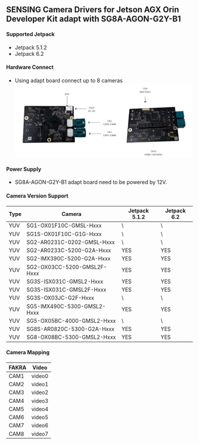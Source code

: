 ## SENSING Camera Drivers for Jetson AGX Orin Developer Kit adapt with SG8A-AGON-G2Y-B1

#### Supported Jetpack

* Jetpack 5.1.2
* Jetpack 6.2

#### Hardware Connect

* Using adapt board connect up to 8 cameras
  ![atl text](../../Picture/SENSING%20Deserializer%20Adapt%20Board/SG8A-AGON-G2Y-B1.png)

#### Power Supply

* SG8A-AGON-G2Y-B1 adapt board need to be powered by 12V.

#### Camera Version Support

| Type | Camera                      | Jetpack 5.1.2 | Jetpack 6.2   |
| ---- | --------------------------- | ------------- | ------------- |
| YUV  | SG1-OX01F10C-GMSL-Hxxx      | \             | \             |
| YUV  | SG1S-OX01F10C-G1G-Hxxx      | \             | \             |
| YUV  | SG2-AR0231C-0202-GMSL-Hxxx  | \             | \             |
| YUV  | SG2-AR0233C-5200-G2A-Hxxx   | YES           | YES           |
| YUV  | SG2-IMX390C-5200-G2A-Hxxx   | YES           | YES           |
| YUV  | SG2-OX03CC-5200-GMSL2F-Hxxx | YES           | YES           |
| YUV  | SG3S-ISX031C-GMSL2-Hxxx     | YES           | YES           |
| YUV  | SG3S-ISX031C-GMSL2F-Hxxx    | YES           | YES           |
| YUV  | SG3S-OX03JC-G2F-Hxxx        | \             | \             |
| YUV  | SG5-IMX490C-5300-GMSL2-Hxxx | YES           | YES           |
| YUV  | SG5-OX05BC-4000-GMSL2-Hxxx  | \             | \             |
| YUV  | SG8S-AR0820C-5300-G2A-Hxxx  | YES           | YES           |
| YUV  | SG8-OX08BC-5300-GMSL2-Hxxx  | YES           | YES           |


#### Camera Mapping

| FAKRA | Video  |
| ----- | ------ |
| CAM1  | video0 |
| CAM2  | video1 |
| CAM3  | video2 |
| CAM4  | video3 |
| CAM5  | video4 |
| CAM6  | video5 |
| CAM7  | video6 |
| CAM8  | video7 |
